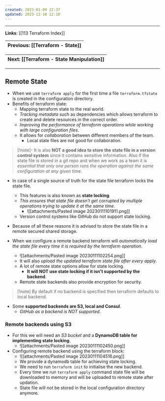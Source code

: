 ```yaml
---
created: 2023-01-09 22:37
updated: 2023-12-10 12:10
---
```

---
**Links**: [[113 Terraform Index]]

| Previous: [[Terraform - State]] |
|-|

| Next: [[Terraform - State Manipulation]] |
|-|

---
## Remote State
- When we use `terraform apply` for the first time a file `terraform.tfstate` is created in the configuration directory.
- Benefits of terraform state:
	- Mapping terraform state to the real world.
	- *Tracking metadata* such as dependencies which allows terraform to create and delete resources in the correct order.
	- *Improving the performance of terraform operations while working with large configuration files*.
	- It allows for *collaboration* between different members of the team.
		- Local state files are not good for collaboration.

> [!note]- It is also **NOT a good idea to store the state file in a version control system** since it contains sensitive information.
> Also if the state file is stored in a git repo and when we work as a team it is *essential that only one person runs the operation against the same configuration at any given time*.

- In case of a single source of truth for the state file terraform locks the state file.
	- This features is also known as **state locking**.
	- *This ensures that state file doesn't get corrupted by multiple operations trying to update it at the same time*.
		- ![[attachments/Pasted image 20230111101911.png]]
	- Version control systems like GitHub do not support state locking.

- Because of all these reasons it is advised to store the state file in a remote secured shared storage.
- When we configure a remote backend terraform will *automatically load the state file every time it is required by the terraform operation*.
	- ![[attachments/Pasted image 20230111102254.png]]
	- It will also *upload the updated terraform state file after every apply*.
	- A lot of remote state options allow for state locking.
		- **It will NOT use state locking if it isn't supported by the backend**.
	- Remote state backends also provide encryption for security.

> [!note] By default if no backend is specified then terraform defaults to local backend.

- Some **supported backends are S3, local and Consul**.
	- *GitHub as a backend is NOT supported*.
 
### Remote backends using S3
- For this we will need an *S3 bucket* and a **DynamoDB table for implementing state locking**.
	- ![[attachments/Pasted image 20230111102450.png]]
- Configuring remote backend using the terraform block:
	- ![[attachments/Pasted image 20230111104516.png]]
	- We provide a dynamodb table for achieving state locking.
	- We need to run `terraform init` to initialise the new backend.
	- Every time we run `terraform apply` command state file will be downloaded to memory and will be uploaded to remote state after updation.
	- State file will not be stored in the local configuration directory anymore.